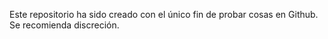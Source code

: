 Este repositorio ha sido creado con el único fin de probar cosas en Github.
Se recomienda discreción.
